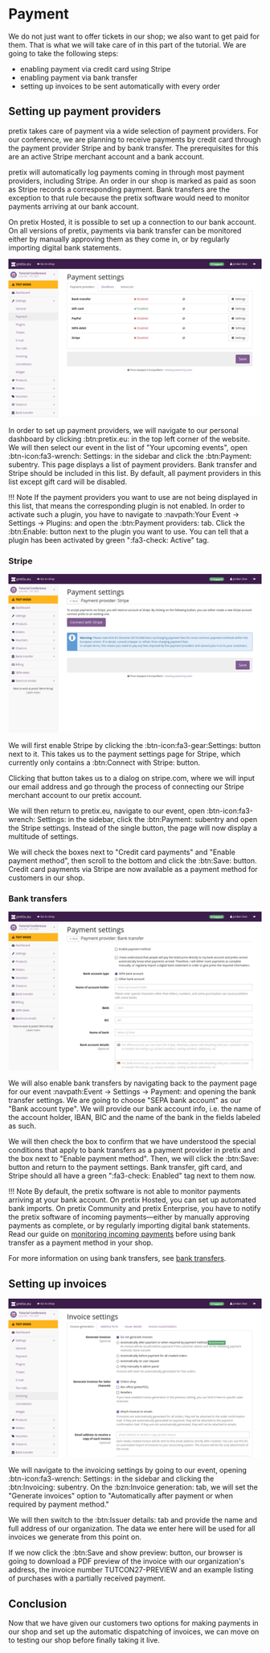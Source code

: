 # Payment

We do not just want to offer tickets in our shop; we also want to get paid for them. 
That is what we will take care of in this part of the tutorial. 
We are going to take the following steps: 

 - enabling payment via credit card using Stripe
 - enabling payment via bank transfer 
 - setting up invoices to be sent automatically with every order

## Setting up payment providers 

pretix takes care of payment via a wide selection of payment providers. 
For our conference, we are planning to receive payments by credit card through the payment provider Stripe and by bank transfer. 
The prerequisites for this are an active Stripe merchant account and a bank account. 

pretix will automatically log payments coming in through most payment providers, including Stripe. 
An order in our shop is marked as paid as soon as Stripe records a corresponding payment. 
Bank transfers are the exception to that rule because the pretix software would need to monitor payments arriving at our bank account.

On pretix Hosted, it is possible to set up a connection to our bank account. 
On all versions of pretix, payments via bank transfer can be monitored either by manually approving them as they come in, or by regularly importing digital bank statements. 

![Page titled 'Payment settings', on the 'Payment providers' tab. There is a list of payment providers: Bank transfer, Gift card, PayPal, SEPA debit and Stripe.](../assets/screens/payment/settings.png "Payment settings screenshot") 

In order to set up payment providers, we will navigate to our personal dashboard by clicking :btn:pretix.eu: in the top left corner of the website. 
We will then select our event in the list of "Your upcoming events", open :btn-icon:fa3-wrench: Settings: in the sidebar and click the :btn:Payment: subentry. 
This page displays a list of payment providers. 
Bank transfer and Stripe should be included in this list. 
By default, all payment providers in this list except gift card will be disabled. 

!!! Note 
    If the payment providers you want to use are not being displayed in this list, that means the corresponding plugin is not enabled. 
    In order to activate such a plugin, you have to navigate to :navpath:Your Event → Settings → Plugins: and open the :btn:Payment providers: tab. 
    Click the :btn:Enable: button next to the plugin you want to use. 
    You can tell that a plugin has been activated by green ":fa3-check: Active" tag. 

### Stripe

![Page titled 'Payment settings—Payment provider:Stripe', displaying a box with a legal warning and buttons for connecting with Stripe and saving.](../assets/screens/payment/stripe.png "Stripe settings screenshot") 

We will first enable Stripe by clicking the :btn-icon:fa3-gear:Settings: button next to it. 
This takes us to the payment settings page for Stripe, which currently only contains a :btn:Connect with Stripe: button. 

Clicking that button takes us to a dialog on stripe.com, where we will input our email address and go through the process of connecting our Stripe merchant account to our pretix account. 

We will then return to pretix.eu, navigate to our event, open :btn-icon:fa3-wrench: Settings: in the sidebar, click the :btn:Payment: subentry and open the Stripe settings. 
Instead of the single button, the page will now display a multitude of settings. 

We will check the boxes next to "Credit card payments" and "Enable payment method", then scroll to the bottom and click the :btn:Save: button. 
Credit card payments via Stripe are now available as a payment method for customers in our shop. 

### Bank transfers 

![Page titled 'Payment settings—Payment provider:Bank transfer', displaying options for the bank account type, bank data, details and enabling the payment method.](../assets/screens/payment/bank-transfer.png "Bank transfer settings screenshot") 

We will also enable bank transfers by navigating back to the payment page for our event :navpath:Event → Settings → Payment: and opening the bank transfer settings. 
We are going to choose "SEPA bank account" as our "Bank account type". 
We will provide our bank account info, i.e. the name of the account holder, IBAN, BIC and the name of the bank in the fields labeled as such. 

We will then check the box to confirm that we have understood the special conditions that apply to bank transfers as a payment provider in pretix and the box next to "Enable payment method". 
Then, we will click the :btn:Save: button and return to the payment settings. 
Bank transfer, gift card, and Stripe should all have a green ":fa3-check: Enabled" tag next to them now. 

!!! Note 
    By default, the pretix software is not able to monitor payments arriving at your bank account.
    On pretix Hosted, you can set up automated bank imports.
    On pretix Community and pretix Enterprise, you have to notify the pretix software of incoming payments—either by manually approving payments as complete, or by regularly importing digital bank statements. 
    Read our guide on [monitoring incoming payments](../topics/payment/bank-transfer.md#monitoring-incoming-payments) before using bank transfer as a payment method in your shop. 

For more information on using bank transfers, see [bank transfers](../topics/payment/bank-transfer.md). 

## Setting up invoices 

![Page titled 'Invoice settings', displaying options for generating invoices, which sales channels to generate them for, and attaching them to emails.](../assets/screens/payment/invoice.png "Invoice settings screenshot") 

We will navigate to the invoicing settings by going to our event, opening :btn-icon:fa3-wrench: Settings: in the sidebar and clicking the :btn:Invoicing: subentry. 
On the :bzn:Invoice generation: tab, we will set the "Generate invoices" option to "Automatically after payment or when required by payment method."

We will then switch to the :btn:Issuer details: tab and provide the name and full address of our organization. 
The data we enter here will be used for all invoices we generate from this point on. 

If we now click the :btn:Save and show preview: button, our browser is going to download a PDF preview of the invoice with our organization's address, the invoice number TUTCON27-PREVIEW and an example listing of purchases with a partially received payment. 

## Conclusion

Now that we have given our customers two options for making payments in our shop and set up the automatic dispatching of invoices, we can move on to testing our shop before finally taking it live. 
